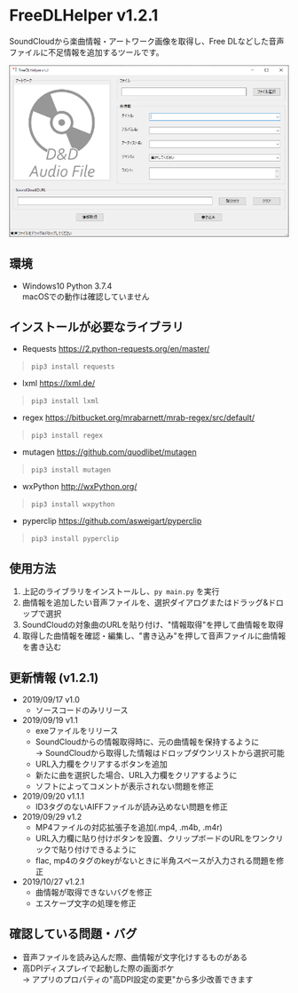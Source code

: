 # FreeDLHelper v1.2.1
SoundCloudから楽曲情報・アートワーク画像を取得し、Free DLなどした音声ファイルに不足情報を追加するツールです。

<img src='Resources/fdh_window.png' alt='画面'>


## 環境
- Windows10 Python 3.7.4 \
macOSでの動作は確認していません

## インストールが必要なライブラリ
- Requests https://2.python-requests.org/en/master/
> `pip3 install requests`
- lxml https://lxml.de/
> `pip3 install lxml`
- regex https://bitbucket.org/mrabarnett/mrab-regex/src/default/
> `pip3 install regex`
- mutagen https://github.com/quodlibet/mutagen
> `pip3 install mutagen`
- wxPython http://wxPython.org/
> `pip3 install wxpython`
- pyperclip https://github.com/asweigart/pyperclip
> `pip3 install pyperclip`

## 使用方法
1. 上記のライブラリをインストールし、`py main.py` を実行
2. 曲情報を追加したい音声ファイルを、選択ダイアログまたはドラッグ&ドロップで選択
3. SoundCloudの対象曲のURLを貼り付け、"情報取得"を押して曲情報を取得
4. 取得した曲情報を確認・編集し、"書き込み"を押して音声ファイルに曲情報を書き込む

## 更新情報 (v1.2.1)
- 2019/09/17 v1.0
    - ソースコードのみリリース
- 2019/09/19 v1.1
    - exeファイルをリリース
    - SoundCloudからの情報取得時に、元の曲情報を保持するように \
    -> SoundCloudから取得した情報はドロップダウンリストから選択可能
    - URL入力欄をクリアするボタンを追加
    - 新たに曲を選択した場合、URL入力欄をクリアするように
    - ソフトによってコメントが表示されない問題を修正
- 2019/09/20 v1.1.1
    - ID3タグのないAIFFファイルが読み込めない問題を修正
- 2019/09/29 v1.2
    - MP4ファイルの対応拡張子を追加(.mp4, .m4b, .m4r)
    - URL入力欄に貼り付けボタンを設置、クリップボードのURLをワンクリックで貼り付けできるように
    - flac, mp4のタグのkeyがないときに半角スペースが入力される問題を修正
- 2019/10/27 v1.2.1
    - 曲情報が取得できないバグを修正
    - エスケープ文字の処理を修正

## 確認している問題・バグ
- 音声ファイルを読み込んだ際、曲情報が文字化けするものがある
- 高DPIディスプレイで起動した際の画面ボケ \
-> アプリのプロパティの"高DPI設定の変更"から多少改善できます